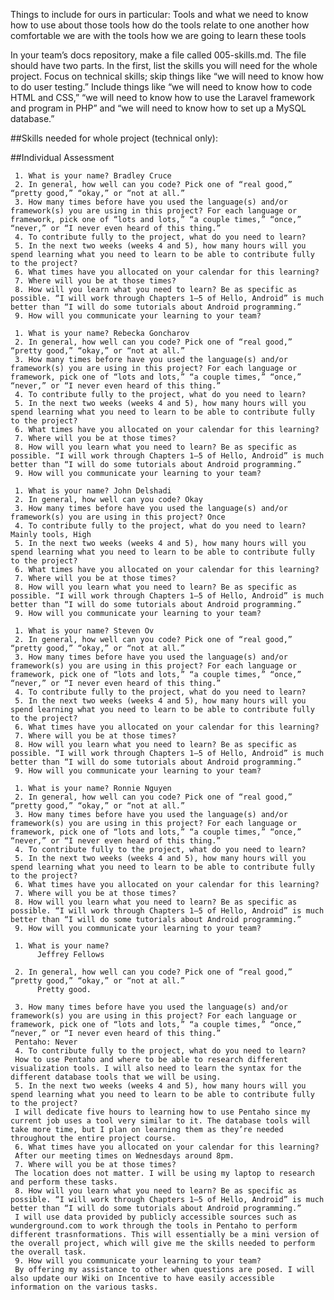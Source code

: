 Things to include for ours in particular:
Tools and what we need to know how to use about those tools
how do the tools relate to one another
how comfortable we are with the tools
how we are going to learn these tools

In your team’s docs repository, make a file called 005-skills.md. The file should have two parts. In the first, list the skills you will need for the whole project. Focus on technical skills; skip things like “we will need to know how to do user testing.” Include things like “we will need to know how to code HTML and CSS,” “we will need to know how to use the Laravel framework and program in PHP” and “we will need to know how to set up a MySQL database.”

##Skills needed for whole project (technical only):

##Individual Assessment

     1. What is your name? Bradley Cruce
     2. In general, how well can you code? Pick one of “real good,” “pretty good,” “okay,” or “not at all.”
     3. How many times before have you used the language(s) and/or framework(s) you are using in this project? For each language or framework, pick one of “lots and lots,” “a couple times,” “once,” “never,” or “I never even heard of this thing.”
     4. To contribute fully to the project, what do you need to learn?
     5. In the next two weeks (weeks 4 and 5), how many hours will you spend learning what you need to learn to be able to contribute fully to the project?
     6. What times have you allocated on your calendar for this learning?
     7. Where will you be at those times?
     8. How will you learn what you need to learn? Be as specific as possible. “I will work through Chapters 1–5 of Hello, Android” is much better than “I will do some tutorials about Android programming.”
     9. How will you communicate your learning to your team?

     1. What is your name? Rebecka Goncharov
     2. In general, how well can you code? Pick one of “real good,” “pretty good,” “okay,” or “not at all.”
     3. How many times before have you used the language(s) and/or framework(s) you are using in this project? For each language or framework, pick one of “lots and lots,” “a couple times,” “once,” “never,” or “I never even heard of this thing.”
     4. To contribute fully to the project, what do you need to learn?
     5. In the next two weeks (weeks 4 and 5), how many hours will you spend learning what you need to learn to be able to contribute fully to the project?
     6. What times have you allocated on your calendar for this learning?
     7. Where will you be at those times?
     8. How will you learn what you need to learn? Be as specific as possible. “I will work through Chapters 1–5 of Hello, Android” is much better than “I will do some tutorials about Android programming.”
     9. How will you communicate your learning to your team?

     1. What is your name? John Delshadi
     2. In general, how well can you code? Okay
     3. How many times before have you used the language(s) and/or framework(s) you are using in this project? Once
     4. To contribute fully to the project, what do you need to learn? Mainly tools, High 
     5. In the next two weeks (weeks 4 and 5), how many hours will you spend learning what you need to learn to be able to contribute fully to the project?
     6. What times have you allocated on your calendar for this learning?
     7. Where will you be at those times?
     8. How will you learn what you need to learn? Be as specific as possible. “I will work through Chapters 1–5 of Hello, Android” is much better than “I will do some tutorials about Android programming.”
     9. How will you communicate your learning to your team?

     1. What is your name? Steven Ov
     2. In general, how well can you code? Pick one of “real good,” “pretty good,” “okay,” or “not at all.”
     3. How many times before have you used the language(s) and/or framework(s) you are using in this project? For each language or framework, pick one of “lots and lots,” “a couple times,” “once,” “never,” or “I never even heard of this thing.”
     4. To contribute fully to the project, what do you need to learn?
     5. In the next two weeks (weeks 4 and 5), how many hours will you spend learning what you need to learn to be able to contribute fully to the project?
     6. What times have you allocated on your calendar for this learning?
     7. Where will you be at those times?
     8. How will you learn what you need to learn? Be as specific as possible. “I will work through Chapters 1–5 of Hello, Android” is much better than “I will do some tutorials about Android programming.”
     9. How will you communicate your learning to your team?

     1. What is your name? Ronnie Nguyen
     2. In general, how well can you code? Pick one of “real good,” “pretty good,” “okay,” or “not at all.”
     3. How many times before have you used the language(s) and/or framework(s) you are using in this project? For each language or framework, pick one of “lots and lots,” “a couple times,” “once,” “never,” or “I never even heard of this thing.”
     4. To contribute fully to the project, what do you need to learn?
     5. In the next two weeks (weeks 4 and 5), how many hours will you spend learning what you need to learn to be able to contribute fully to the project?
     6. What times have you allocated on your calendar for this learning?
     7. Where will you be at those times?
     8. How will you learn what you need to learn? Be as specific as possible. “I will work through Chapters 1–5 of Hello, Android” is much better than “I will do some tutorials about Android programming.”
     9. How will you communicate your learning to your team?

     1. What is your name? 
          Jeffrey Fellows

     2. In general, how well can you code? Pick one of “real good,” “pretty good,” “okay,” or “not at all.” 
          Pretty good.

     3. How many times before have you used the language(s) and/or framework(s) you are using in this project? For each language or framework, pick one of “lots and lots,” “a couple times,” “once,” “never,” or “I never even heard of this thing.”
     Pentaho: Never
     4. To contribute fully to the project, what do you need to learn?
     How to use Pentaho and where to be able to research different visualization tools. I will also need to learn the syntax for the different database tools that we will be using. 
     5. In the next two weeks (weeks 4 and 5), how many hours will you spend learning what you need to learn to be able to contribute fully to the project?
     I will dedicate five hours to learning how to use Pentaho since my current job uses a tool very similar to it. The database tools will take more time, but I plan on learning them as they’re needed throughout the entire project course.
     6. What times have you allocated on your calendar for this learning?
     After our meeting times on Wednesdays around 8pm.
     7. Where will you be at those times?
     The location does not matter. I will be using my laptop to research and perform these tasks.
     8. How will you learn what you need to learn? Be as specific as possible. “I will work through Chapters 1–5 of Hello, Android” is much better than “I will do some tutorials about Android programming.”
     I will use data provided by publicly accessible sources such as wunderground.com to work through the tools in Pentaho to perform different trasnformations. This will essentially be a mini version of the overall project, which will give me the skills needed to perform the overall task.
     9. How will you communicate your learning to your team?
     By offering my assistance to other when questions are posed. I will also update our Wiki on Incentive to have easily accessible information on the various tasks.

